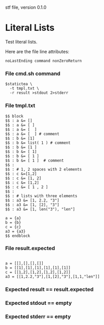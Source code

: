 stf file, version 0.1.0

# Literal Lists

Test literal lists.

Here are the file line attributes:

~~~
noLastEnding command nonZeroReturn
~~~

### File cmd.sh command

~~~
$statictea \
  -t tmpl.txt \
  -r result >stdout 2>stderr
~~~

### File tmpl.txt

~~~
$$ block
$$ : a &= []
$$ : a &= [ ]
$$ : a &= [  ]
$$ : a &= [  ] # comment
$$ : b &= [1]
$$ : b &= list( 1 ) # comment
$$ : b &= [1 ]
$$ : b &= [ 1]
$$ : b &= [ 1 ]
$$ : b &= [ 1 ]  # comment
$$ :
$$ : # 1, 2 spaces with 2 elements
$$ : c &=[1,2]
$$ : c &= [1, 2]
$$ : c &= [1,2]
$$ : c &= [ 1 , 2 ]
$$ :
$$ : # lists with three elements
$$ : a3 &= [1, 2.2, "3"]
$$ : a3 &= [1, [2], "3"]
$$ : a3 &= [1, len("3"), "len"]

a = {a}
b = {b}
c = {c}
a3 = {a3}
$$ endblock
~~~


### File result.expected

~~~

a = [[],[],[],[]]
b = [[1],[1],[1],[1],[1],[1]]
c = [[1,2],[1,2],[1,2],[1,2]]
a3 = [[1,2.2,"3"],[1,[2],"3"],[1,1,"len"]]
~~~

### Expected result == result.expected
### Expected stdout == empty
### Expected stderr == empty
